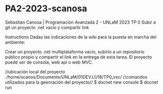 # PA2-2023-scanosa
Sebastian Canosa | Programacion Avanzada 2 - UNLaM 2023
TP 0 Subir a git un proyecto .net vacío y compartir link

Instructions
Dadas las indicaciones de la wiki para la puesta en marcha del ambiente: 

Crear un proyecto .net multiplataforma vacío, subirlo a un repositorio publico propio y compartir el link en la entrega de esta tarea. El proyecto puede ser de consola, web api o web MVC.

//ubicación local del proyecto ./home/scanos/Documents/UNLaM/01DEV.LU18/TP0_vsc/
//comandos utilizados para la geenración del proyecto//
$ docnet new console
$ docnet run


